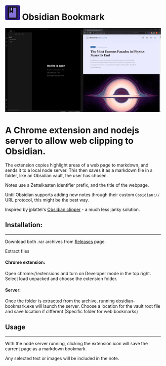 # **![logo](extension/icons/favicon-48x48.png) Obsidian Bookmark**

![Screencap](docs/sceencap1.gif)

# A Chrome extension and nodejs server to allow web clipping to Obsidian.

The extension copies highlight areas of a web page to markdown, and sends it to a local node server. This then saves it as a markdown file in a folder, like an Obsidian vault, the user has chosen.

Notes use a Zettelkasten identifier prefix, and the title of the webpage.

Until Obsidian supports adding new notes through their custom `Obsidian://` URL protocol, this might be the best way. 

Inspired by jplattel's [Obsidian clipper](https://github.com/jplattel/obsidian-clipper) - a much less janky solution. 

## Installation:
---
Download both .rar archives from [Releases](https://github.com/Liamballin/ObsidianBookmark/releases/tag/0.0.1) page.

Extract files
#### Chrome extension:
Open chrome://extensions and turn on Developer mode in the top right.
Select load unpacked and choose the extension folder.

#### Server:
Once the folder is extracted from the archive, running obsidian-bookmark.exe will launch the server.
Choose a location for the vault root file and save location if different (Specific folder for web bookmarks)

 

## Usage
---
With the node server running, clicking the extension icon will save the current page as a markdown bookmark. 

Any selected text or images will be included in the note.




